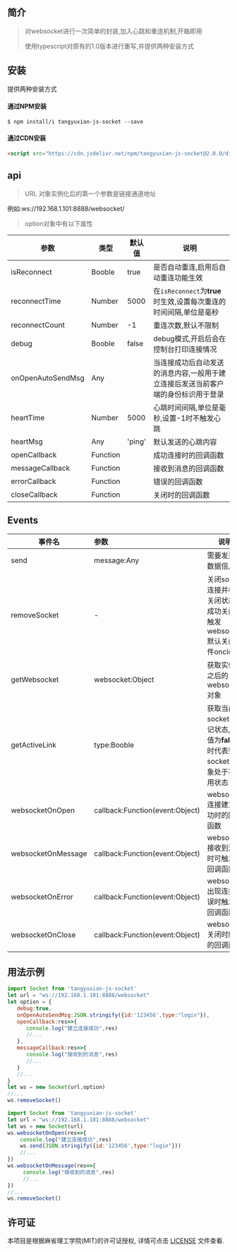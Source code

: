 ## 简介

> 对websocket进行一次简单的封装,加入心跳和重连机制,开箱即用
>
> 使用typescript对原有的1.0版本进行重写,并提供两种安装方式

##  安装

提供两种安装方式

#### 通过NPM安装

``` shell
$ npm install/i tangyuxian-js-socket --save
```

#### 通过CDN安装

```html
<script src="https://cdn.jsdelivr.net/npm/tangyuxian-js-socket@2.0.0/dist/index.min.js"></script>
```

##  api

> URL 对象实例化后的第一个参数是链接通道地址

例如:ws://192.168.1.101:8888/websocket/

> option对象中有以下属性

| 参数              | 类型     | 默认值 | 说明                                                         |
| ----------------- | -------- | ------ | ------------------------------------------------------------ |
| isReconnect       | Booble   | true   | 是否自动重连,启用后自动重连功能生效                          |
| reconnectTime     | Number   | 5000   | 在`isReconnect`为**true**时生效,设置每次重连的时间间隔,单位是毫秒 |
| reconnectCount    | Number   | -1     | 重连次数,默认不限制                                          |
| debug             | Booble   | false  | debug模式,开启后会在控制台打印连接情况                       |
| onOpenAutoSendMsg | Any      |        | 当连接成功后自动发送的消息内容,一般用于建立连接后发送当前客户端的身份标识用于登录 |
| heartTime         | Number   | 5000   | 心跳时间间隔,单位是毫秒,设置-1时不触发心跳                   |
| heartMsg          | Any      | 'ping' | 默认发送的心跳内容                                           |
| openCallback      | Function |        | 成功连接时的回调函数                                         |
| messageCallback   | Function |        | 接收到消息的回调函数                                         |
| errorCallback     | Function |        | 错误的回调函数                                               |
| closeCallback     | Function |        | 关闭时的回调函数                                             |

## Events

| 事件名             | 参数                            | 说明                                                         |
| ------------------ | :------------------------------ | ------------------------------------------------------------ |
| send               | message:Any                     | 需要发送的数据信息                                           |
| removeSocket       | -                               | 关闭socke连接并标记关闭状态,成功关闭可触发websocket默认关闭事件onclose |
| getWebsocket       | websocket:Object                | 获取实例化之后的websocket对象                                |
| getActiveLink      | type:Booble                     | 获取当前socket标记状态,当值为**false**时代表整个socket对象处于不可用状态 |
| websocketOnOpen    | callback:Function(event:Object) | websocket连接建立成功时的回调函数                            |
| websocketOnMessage | callback:Function(event:Object) | websocket接收到消息时可触发的回调函数                        |
| websocketOnError   | callback:Function(event:Object) | websocket出现连接错误时触发的回调函数                        |
| websocketOnClose   | callback:Function(event:Object) | websocket关闭时触发的回调函数                                |

## 用法示例


``` javascript
import Socket from 'tangyuxian-js-socket'
let url = "ws://192.168.1.101:8888/websocket"
let option = {
   debug:true,
   onOpenAutoSendMsg:JSON.stringify({id:'123456',type:"login"}),
   openCallback:res=>{
      console.log("建立连接成功",res)
      //...
   },
   messageCallback:res=>{
      console.log("接收到的消息",res) 
      //...
   }
   //...
}
let ws = new Socket(url,option)
//...
ws.removeSocket()
```

``` javascript
import Socket from 'tangyuxian-js-socket'
let url = "ws://192.168.1.101:8888/websocket"
let ws = new Socket(url)
ws.websocketOnOpen(res=>{
    console.log("建立连接成功",res)
    ws.send(JSON.stringify({id:'123456',type:"login"}))
    //...
})
ws.websocketOnMessage(res=>{
     console.log("接收到的消息",res) 
     //...
})
//...
ws.removeSocket()
```

## 许可证

本项目是根据麻省理工学院(MIT)的许可证授权, 详情可点击 [LICENSE](https://github.com/tangyuxian/tangyuxian-js-socket/blob/main/LICENSE) 文件查看.

